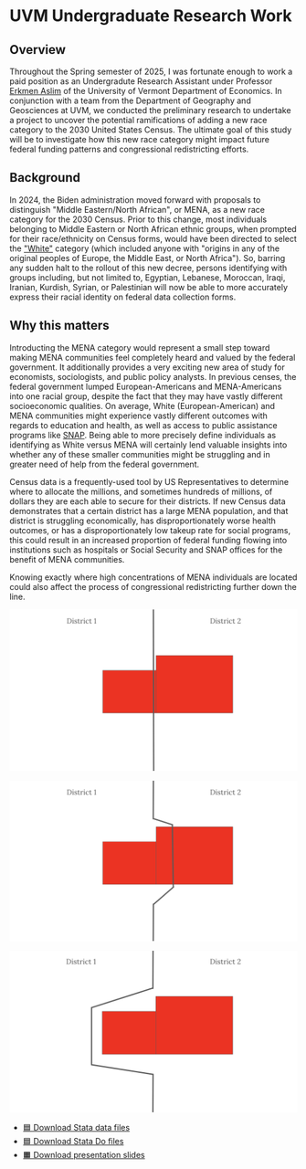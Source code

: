 # UVM Undergraduate Research Work

## Overview

Throughout the Spring semester of 2025, I was fortunate enough to work a paid position as an Undergradute Research Assistant 
under Professor [Erkmen Aslim](https://www.linkedin.com/in/erkmen-g-aslim-48089637/) of the University of Vermont Department of Economics.
In conjunction with a team from the Department of Geography and Geosciences at UVM, we conducted the preliminary research to undertake 
a project to uncover the potential ramifications of adding a new race category to the 2030 United States Census. The ultimate goal of this 
study will be to investigate how this new race category might impact future federal funding patterns and congressional redistricting efforts.

## Background

In 2024, the Biden administration moved forward with proposals to distinguish "Middle Eastern/North African", or MENA, as a new race category 
for the 2030 Census. Prior to this change, most individuals belonging to Middle Eastern or North African ethnic groups, when prompted 
for their race/ethnicity on Census forms, would have been directed to select the ["White"](https://www.census.gov/topics/population/race/about.html) category (which included anyone with "origins 
in any of the original peoples of Europe, the Middle East, or North Africa"). So, barring any sudden halt to the rollout of this new decree, persons identifying
with groups including, but not limited to, Egyptian, Lebanese, Moroccan, Iraqi, Iranian, Kurdish, Syrian, or Palestinian will now be able to more accurately 
express their racial identity on federal data collection forms.

## Why this matters

Introducting the MENA category would represent a small step toward making MENA communities feel completely heard and valued by the federal government. It additionally 
provides a very exciting new area of study for economists, sociologists, and public policy analysts. In previous censes, the federal government lumped European-Americans
and MENA-Americans into one racial group, despite the fact that they may have vastly different socioeconomic qualities. On average, White (European-American) and MENA 
communities might experience vastly different outcomes with regards to education and health, as well as access to public assistance programs like [SNAP](https://en.wikipedia.org/wiki/Supplemental_Nutrition_Assistance_Program). Being able to more precisely define individuals as identifying as White versus MENA will certainly 
lend valuable insights into whether any of these smaller communities might be struggling and in greater need of help from the federal government.

Census data is a frequently-used tool by US Representatives to determine where to allocate the millions, and sometimes hundreds of millions, of dollars they are each 
able to secure for their districts. If new Census data demonstrates that a certain district has a large MENA population, and that district is struggling economically, has disproportionately 
worse health outcomes, or has a disproportionately low takeup rate for social programs, this could result in an increased proportion of federal funding flowing into institutions 
such as hospitals or Social Security and SNAP offices for the benefit of MENA communities. 

Knowing exactly where high concentrations of MENA individuals are located could also affect the process of congressional redistricting further down the line.

![Current District Boundaries](pre-redist.png)

![Hypothetical District Boundaries where MENA enclave is "cracked"](cracking.png)

![Hypothetical District Boundaries where MENA enclave is "packed"](packing.png)





- [🟦 Download Stata data files](https://minhaskamal.github.io/DownGit/#/home?url=https://github.com/lukepulaski/lukepulaski.github.io/tree/main/hcol-thesis/data-files)
- [🟦 Download Stata Do files](https://minhaskamal.github.io/DownGit/#/home?url=https://github.com/lukepulaski/lukepulaski.github.io/tree/main/hcol-thesis/do-files)
- [🟧 Download presentation slides](https://minhaskamal.github.io/DownGit/#/home?url=https://github.com/lukepulaski/lukepulaski.github.io/tree/main/hcol-thesis/presentation-slides)
